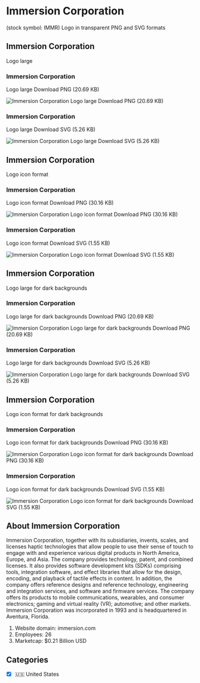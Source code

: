 # Immersion Corporation
 (stock symbol: IMMR) Logo in transparent PNG and SVG formats

## Immersion Corporation
 Logo large

### Immersion Corporation
 Logo large Download PNG (20.69 KB)

![Immersion Corporation
 Logo large Download PNG (20.69 KB)](/img/orig/IMMR_BIG-1366819c.png)

### Immersion Corporation
 Logo large Download SVG (5.26 KB)

![Immersion Corporation
 Logo large Download SVG (5.26 KB)](/img/orig/IMMR_BIG-83682494.svg)

## Immersion Corporation
 Logo icon format

### Immersion Corporation
 Logo icon format Download PNG (30.16 KB)

![Immersion Corporation
 Logo icon format Download PNG (30.16 KB)](/img/orig/IMMR-5ae19f01.png)

### Immersion Corporation
 Logo icon format Download SVG (1.55 KB)

![Immersion Corporation
 Logo icon format Download SVG (1.55 KB)](/img/orig/IMMR-048f777b.svg)

## Immersion Corporation
 Logo large for dark backgrounds

### Immersion Corporation
 Logo large for dark backgrounds Download PNG (20.69 KB)

![Immersion Corporation
 Logo large for dark backgrounds Download PNG (20.69 KB)](/img/orig/IMMR_BIG.D-b32d51c6.png)

### Immersion Corporation
 Logo large for dark backgrounds Download SVG (5.26 KB)

![Immersion Corporation
 Logo large for dark backgrounds Download SVG (5.26 KB)](/img/orig/IMMR_BIG.D-2464e0da.svg)

## Immersion Corporation
 Logo icon format for dark backgrounds

### Immersion Corporation
 Logo icon format for dark backgrounds Download PNG (30.16 KB)

![Immersion Corporation
 Logo icon format for dark backgrounds Download PNG (30.16 KB)](/img/orig/IMMR.D-92c0f420.png)

### Immersion Corporation
 Logo icon format for dark backgrounds Download SVG (1.55 KB)

![Immersion Corporation
 Logo icon format for dark backgrounds Download SVG (1.55 KB)](/img/orig/IMMR.D-c178f284.svg)

## About Immersion Corporation


Immersion Corporation, together with its subsidiaries, invents, scales, and licenses haptic technologies that allow people to use their sense of touch to engage with and experience various digital products in North America, Europe, and Asia. The company provides technology, patent, and combined licenses. It also provides software development kits (SDKs) comprising tools, integration software, and effect libraries that allow for the design, encoding, and playback of tactile effects in content. In addition, the company offers reference designs and reference technology, engineering and integration services, and software and firmware services. The company offers its products to mobile communications, wearables, and consumer electronics; gaming and virtual reality (VR); automotive; and other markets. Immersion Corporation was incorporated in 1993 and is headquartered in Aventura, Florida.

1. Website domain: immersion.com
2. Employees: 26
3. Marketcap: $0.21 Billion USD


## Categories
- [x] 🇺🇸 United States
